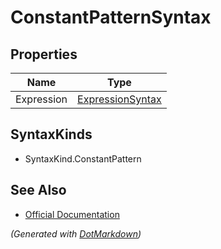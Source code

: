 # ConstantPatternSyntax

## Properties

| Name       | Type                                    |
| ---------- | --------------------------------------- |
| Expression | [ExpressionSyntax](ExpressionSyntax.md) |

## SyntaxKinds

* SyntaxKind\.ConstantPattern

## See Also

* [Official Documentation](https://docs.microsoft.com/en-us/dotnet/api/microsoft.codeanalysis.csharp.syntax.constantpatternsyntax)


*\(Generated with [DotMarkdown](http://github.com/JosefPihrt/DotMarkdown)\)*